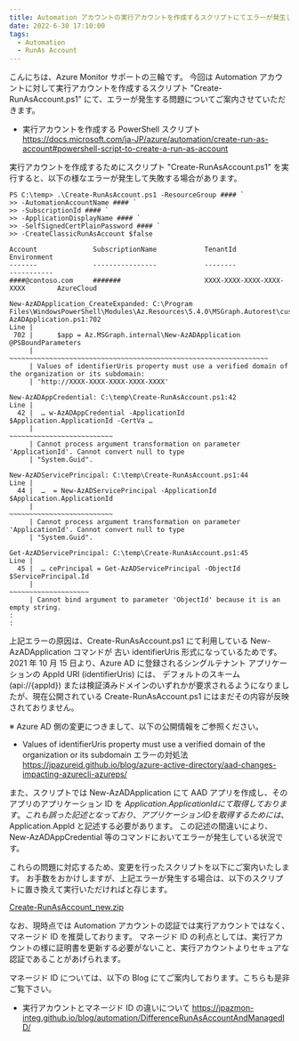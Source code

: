 ```yaml
---
title: Automation アカウントの実行アカウントを作成するスクリプトにてエラーが発生して失敗する
date: 2022-6-30 17:10:00
tags:
  - Automation
  - RunAs Account
---
```


こんにちは、Azure Monitor サポートの三輪です。
今回は Automation アカウントに対して実行アカウントを作成するスクリプト "Create-RunAsAccount.ps1" にて、エラーが発生する問題についてご案内させていただきます。

- 実行アカウントを作成する PowerShell スクリプト
https://docs.microsoft.com/ja-JP/azure/automation/create-run-as-account#powershell-script-to-create-a-run-as-account


実行アカウントを作成するためにスクリプト "Create-RunAsAccount.ps1" を実行すると、以下の様なエラーが発生して失敗する場合があります。

```
PS C:\temp> .\Create-RunAsAccount.ps1 -ResourceGroup #### `
>> -AutomationAccountName #### `
>> -SubscriptionId #### `
>> -ApplicationDisplayName #### `
>> -SelfSignedCertPlainPassword #### `
>> -CreateClassicRunAsAccount $false

Account              SubscriptionName            TenantId                        Environment
-------              ----------------            --------                        -----------
####@contoso.com     #######                     XXXX-XXXX-XXXX-XXXX-XXXX        AzureCloud

New-AzADApplication_CreateExpanded: C:\Program Files\WindowsPowerShell\Modules\Az.Resources\5.4.0\MSGraph.Autorest\custom\New-AzADApplication.ps1:702
Line |
 702 |      $app = Az.MSGraph.internal\New-AzADApplication @PSBoundParameters
     |      ~~~~~~~~~~~~~~~~~~~~~~~~~~~~~~~~~~~~~~~~~~~~~~~~~~~~~~~~~~~~~~~~~
     | Values of identifierUris property must use a verified domain of the organization or its subdomain:
     | 'http://XXXX-XXXX-XXXX-XXXX-XXXX'

New-AzADAppCredential: C:\temp\Create-RunAsAccount.ps1:42
Line |
  42 |  … w-AzADAppCredential -ApplicationId $Application.ApplicationId -CertVa …
     |                                       ~~~~~~~~~~~~~~~~~~~~~~~~~~
     | Cannot process argument transformation on parameter 'ApplicationId'. Cannot convert null to type
     | "System.Guid".

New-AzADServicePrincipal: C:\temp\Create-RunAsAccount.ps1:44
Line |
  44 |  …  = New-AzADServicePrincipal -ApplicationId $Application.ApplicationId
     |                                               ~~~~~~~~~~~~~~~~~~~~~~~~~~
     | Cannot process argument transformation on parameter 'ApplicationId'. Cannot convert null to type
     | "System.Guid".

Get-AzADServicePrincipal: C:\temp\Create-RunAsAccount.ps1:45
Line |
  45 |  … cePrincipal = Get-AzADServicePrincipal -ObjectId $ServicePrincipal.Id
     |                                                     ~~~~~~~~~~~~~~~~~~~~
     | Cannot bind argument to parameter 'ObjectId' because it is an empty string.
:
:
```


上記エラーの原因は、Create-RunAsAccount.ps1 にて利用している New-AzADApplication コマンドが 古い identifierUris 形式になっているためです。
2021 年 10 月 15 日より、Azure AD に登録されるシングルテナント アプリケーションの AppId URI (identifierUris) には、
デフォルトのスキーム (api://{appId}) または検証済みドメインのいずれかが要求されるようになりましたが、現在公開されている Create-RunAsAccount.ps1 にはまだその内容が反映されておりません。

※ Azure AD 側の変更につきまして、以下の公開情報をご参照ください。
- Values of identifierUris property must use a verified domain of the organization or its subdomain エラーの対処法
https://jpazureid.github.io/blog/azure-active-directory/aad-changes-impacting-azurecli-azureps/


また、スクリプトでは New-AzADApplication にて AAD アプリを作成し、そのアプリのアプリケーション ID を $Application.ApplicationId にて取得しております。
これも誤った記述となっており、アプリケーション ID を取得するためには、$Application.AppId と記述する必要があります。
この記述の間違いにより、New-AzADAppCredential 等のコマンドにおいてエラーが発生している状況です。

これらの問題に対応するため、変更を行ったスクリプトを以下にご案内いたします。
お手数をおかけしますが、上記エラーが発生する場合は、以下のスクリプトに置き換えて実行いただければと存じます。

[Create-RunAsAccount_new.zip](./Create-RunAsAccount_new.zip)

なお、現時点では Automation アカウントの認証では実行アカウントではなく、マネージド ID を推奨しております。
マネージド ID の利点としては、実行アカウントの様に証明書を更新する必要がないこと、実行アカウントよりセキュアな認証であることがあげられます。

マネージド ID については、以下の Blog にてご案内しております。こちらも是非ご覧下さい。

- 実行アカウントとマネージド ID の違いについて
https://jpazmon-integ.github.io/blog/automation/DifferenceRunAsAccountAndManagedID/

